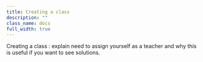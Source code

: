 ```yaml
---
title: Creating a class
description: ""
class_name: docs
full_width: true
---
```


Creating a class : explain need to assign yourself as a teacher and why this is useful if you want to see solutions.